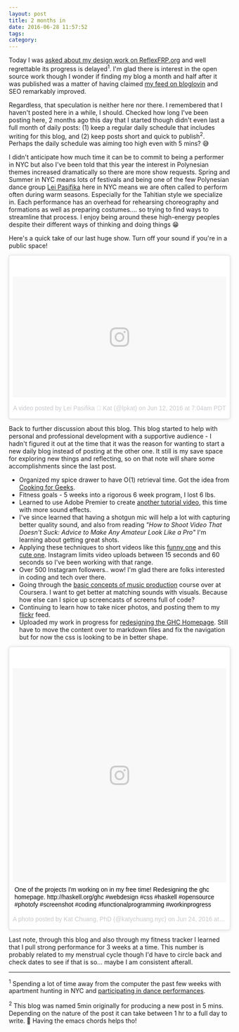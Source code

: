 ```yaml
---
layout: post
title: 2 months in
date: 2016-06-28 11:57:52
tags: 
category: 
---
```


Today I was [asked about my design work on ReflexFRP.org](http://katychuang.me/blog/2016-05-15-reflexfrp.html) and well regrettable its progress is delayed<sup>1</sup>. I'm glad there is interest in the open source work though I wonder if finding my blog a month and half after it was published was a matter of having claimed [my feed on bloglovin](https://www.bloglovin.com/blogs/katychuangme-16206477) and SEO remarkably improved.

Regardless, that speculation is neither here nor there. I remembered that I haven't posted here in a while, I should. Checked how long I've been posting here, 2 months ago this day that I started though didn't even last a full month of daily posts: (1) keep a regular daily schedule that includes writing for this blog, and (2) keep posts short and quick to publish<sup>2</sup>. Perhaps the daily schedule was aiming too high even with 5 mins? :sweat_smile: 

I didn't anticipate how much time it can be to commit to being a performer in NYC but also I've been told that this year the interest in Polynesian themes increased dramatically so there are more show requests. Spring and Summer in NYC means lots of festivals and being one of the few Polynesian dance group [Lei Pasifika](http://leipasifika.com) here in NYC means we are often called to perform often during warm seasons. Especially for the Tahitian style we specialize in. Each performance has an overhead for rehearsing choreography and formations as well as preparing costumes.... so trying to find ways to streamline that process. I enjoy being around these high-energy peoples despite their different ways of thinking and doing things :grin:

Here's a quick take of our last huge show. Turn off your sound if you're in a public space!

<blockquote class="instagram-media" data-instgrm-version="7" style=" background:#FFF; border:0; border-radius:3px; box-shadow:0 0 1px 0 rgba(0,0,0,0.5),0 1px 10px 0 rgba(0,0,0,0.15); margin: 1px; max-width:658px; padding:0; width:99.375%; width:-webkit-calc(100% - 2px); width:calc(100% - 2px);"><div style="padding:8px;"> <div style=" background:#F8F8F8; line-height:0; margin-top:40px; padding:28.125% 0; text-align:center; width:100%;"> <div style=" background:url(data:image/png;base64,iVBORw0KGgoAAAANSUhEUgAAACwAAAAsCAMAAAApWqozAAAABGdBTUEAALGPC/xhBQAAAAFzUkdCAK7OHOkAAAAMUExURczMzPf399fX1+bm5mzY9AMAAADiSURBVDjLvZXbEsMgCES5/P8/t9FuRVCRmU73JWlzosgSIIZURCjo/ad+EQJJB4Hv8BFt+IDpQoCx1wjOSBFhh2XssxEIYn3ulI/6MNReE07UIWJEv8UEOWDS88LY97kqyTliJKKtuYBbruAyVh5wOHiXmpi5we58Ek028czwyuQdLKPG1Bkb4NnM+VeAnfHqn1k4+GPT6uGQcvu2h2OVuIf/gWUFyy8OWEpdyZSa3aVCqpVoVvzZZ2VTnn2wU8qzVjDDetO90GSy9mVLqtgYSy231MxrY6I2gGqjrTY0L8fxCxfCBbhWrsYYAAAAAElFTkSuQmCC); display:block; height:44px; margin:0 auto -44px; position:relative; top:-22px; width:44px;"></div></div><p style=" color:#c9c8cd; font-family:Arial,sans-serif; font-size:14px; line-height:17px; margin-bottom:0; margin-top:8px; overflow:hidden; padding:8px 0 7px; text-align:center; text-overflow:ellipsis; white-space:nowrap;"><a href="https://www.instagram.com/p/BGjp8w9y2pt/" style=" color:#c9c8cd; font-family:Arial,sans-serif; font-size:14px; font-style:normal; font-weight:normal; line-height:17px; text-decoration:none;" target="_blank">A video posted by Lei Pasifika 🌺 Kat (@lpkat)</a> on <time style=" font-family:Arial,sans-serif; font-size:14px; line-height:17px;" datetime="2016-06-12T14:04:35+00:00">Jun 12, 2016 at 7:04am PDT</time></p></div></blockquote> <script async defer src="//platform.instagram.com/en_US/embeds.js"></script>

Back to further discussion about this blog. This blog started to help with personal and professional development with a supportive audience - I hadn't figured it out at the time that it was the reason for wanting to start a new daily blog instead of posting at the other one. It still is my save space for exploring new things and reflecting, so on that note will share some accomplishments since the last post.

* Organized my spice drawer to have O(1) retrieval time. Got the idea from [Cooking for Geeks](http://lifehacker.com/5663355/cooking-for-geeks-organize-your-kitchen-like-a-programmer). 
* Fitness goals - 5 weeks into a rigorous 6 week program, I lost 6 lbs. 
* Learned to use Adobe Premier to create [another tutorial video](https://www.youtube.com/watch?v=Oq5EMGpZlOA), this time with more sound effects.
* I've since learned that having a shotgun mic will help a lot with capturing better quality sound, and also from reading *"How to Shoot Video That Doesn't Suck: Advice to Make Any Amateur Look Like a Pro"* I'm learning about getting great shots.
* Applying these techniques to short videos like this [funny one](https://www.youtube.com/watch?v=EDB5HIanQJY) and this [cute one](https://www.youtube.com/watch?v=sN0mYAeNe6A). Instagram limits video uploads between 15 seconds and 60 seconds so I've been working with that range.
* Over 500 Instagram followers.. wow! I'm glad there are folks interested in coding and tech over there.
* Going through the [basic concepts of music production](https://www.coursera.org/learn/music-production/) course over at Coursera. I want to get better at matching sounds with visuals. Because how else can I spice up screencasts of screens full of code?
* Continuing to learn how to take nicer photos, and posting them to my [flickr](https://www.flickr.com/photos/katychuang) feed.
* Uploaded my work in progress for [redesigning the GHC Homepage](https://github.com/katychuang/ghc-homepage). Still have to move the content over to markdown files and fix the navigation but for now the css is looking to be in better shape.

<blockquote class="instagram-media" data-instgrm-captioned data-instgrm-version="7" style=" background:#FFF; border:0; border-radius:3px; box-shadow:0 0 1px 0 rgba(0,0,0,0.5),0 1px 10px 0 rgba(0,0,0,0.15); margin: 1px; max-width:658px; padding:0; width:99.375%; width:-webkit-calc(100% - 2px); width:calc(100% - 2px);"><div style="padding:8px;"> <div style=" background:#F8F8F8; line-height:0; margin-top:40px; padding:50.0% 0; text-align:center; width:100%;"> <div style=" background:url(data:image/png;base64,iVBORw0KGgoAAAANSUhEUgAAACwAAAAsCAMAAAApWqozAAAABGdBTUEAALGPC/xhBQAAAAFzUkdCAK7OHOkAAAAMUExURczMzPf399fX1+bm5mzY9AMAAADiSURBVDjLvZXbEsMgCES5/P8/t9FuRVCRmU73JWlzosgSIIZURCjo/ad+EQJJB4Hv8BFt+IDpQoCx1wjOSBFhh2XssxEIYn3ulI/6MNReE07UIWJEv8UEOWDS88LY97kqyTliJKKtuYBbruAyVh5wOHiXmpi5we58Ek028czwyuQdLKPG1Bkb4NnM+VeAnfHqn1k4+GPT6uGQcvu2h2OVuIf/gWUFyy8OWEpdyZSa3aVCqpVoVvzZZ2VTnn2wU8qzVjDDetO90GSy9mVLqtgYSy231MxrY6I2gGqjrTY0L8fxCxfCBbhWrsYYAAAAAElFTkSuQmCC); display:block; height:44px; margin:0 auto -44px; position:relative; top:-22px; width:44px;"></div></div> <p style=" margin:8px 0 0 0; padding:0 4px;"> <a href="https://www.instagram.com/p/BHCrWlTAUxl/" style=" color:#000; font-family:Arial,sans-serif; font-size:14px; font-style:normal; font-weight:normal; line-height:17px; text-decoration:none; word-wrap:break-word;" target="_blank">One of the projects I&#39;m working on in my free time! Redesigning the ghc homepage. http://haskell.org/ghc #webdesign #css #haskell #opensource #photofy #screenshot #coding #functionalprogramming #workinprogress</a></p> <p style=" color:#c9c8cd; font-family:Arial,sans-serif; font-size:14px; line-height:17px; margin-bottom:0; margin-top:8px; overflow:hidden; padding:8px 0 7px; text-align:center; text-overflow:ellipsis; white-space:nowrap;">A photo posted by Kat Chuang, PhD (@katychuang.nyc) on <time style=" font-family:Arial,sans-serif; font-size:14px; line-height:17px;" datetime="2016-06-24T15:13:18+00:00">Jun 24, 2016 at 8:13am PDT</time></p></div></blockquote> <script async defer src="//platform.instagram.com/en_US/embeds.js"></script>

Last note, through this blog and also through my fitness tracker I learned that I pull strong performance for 3 weeks at a time. This number is probably related to my menstrual cycle though I'd have to circle back and check dates to see if that is so... maybe I am consistent afterall.


---

<sup>1</sup> Spending a lot of time away from the computer the past few weeks with apartment hunting in NYC and [participating in dance performances](http://instagram.com/lpkat).

<sup>2</sup> This blog was named 5min originally for producing a new post in 5 mins. Depending on the nature of the post it can take between 1 hr to a full day to write. :grimacing: Having the emacs chords helps tho! 
